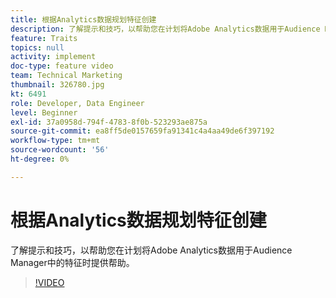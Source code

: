 ```yaml
---
title: 根据Analytics数据规划特征创建
description: 了解提示和技巧，以帮助您在计划将Adobe Analytics数据用于Audience Manager中的特征时提供帮助。
feature: Traits
topics: null
activity: implement
doc-type: feature video
team: Technical Marketing
thumbnail: 326780.jpg
kt: 6491
role: Developer, Data Engineer
level: Beginner
exl-id: 37a0958d-794f-4783-8f0b-523293ae875a
source-git-commit: ea8ff5de0157659fa91341c4a4aa49de6f397192
workflow-type: tm+mt
source-wordcount: '56'
ht-degree: 0%

---
```


# 根据Analytics数据规划特征创建

了解提示和技巧，以帮助您在计划将Adobe Analytics数据用于Audience Manager中的特征时提供帮助。

>[!VIDEO](https://video.tv.adobe.com/v/330125/?quality=12&learn=on&captions=chi_hans)
